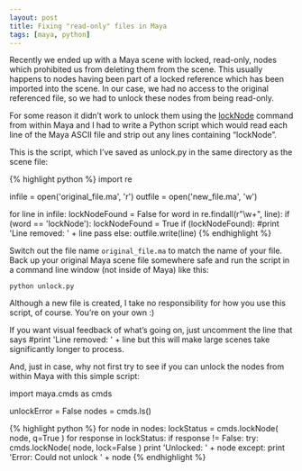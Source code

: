 ```yaml
---
layout: post
title: Fixing "read-only" files in Maya
tags: [maya, python]
---
```


Recently we ended up with a Maya scene with locked, read-only, nodes which prohibited us from deleting them from the scene. This usually happens to nodes having been part of a locked reference which has been imported into the scene. In our case, we had no access to the original referenced file, so we had to unlock these nodes from being read-only.

<!--more-->

For some reason it didn’t work to unlock them using the [lockNode](http://download.autodesk.com/global/docs/maya2012/en_us/CommandsPython/lockNode.html) command from within Maya and I had to write a Python script which would read each line of the Maya ASCII file and strip out any lines containing “lockNode”.

This is the script, which I’ve saved as unlock.py in the same directory as the scene file:

{% highlight python %}
import re

infile = open('original_file.ma', 'r')
outfile = open('new_file.ma', 'w')

for line in infile:
	lockNodeFound = False
	for word in re.findall(r"\w+", line):
		if (word == 'lockNode'):
			lockNodeFound = True
	if (lockNodeFound):
		#print 'Line removed: ' + line
		pass
	else:
		outfile.write(line)
{% endhighlight %}


Switch out the file name `original_file.ma` to match the name of your file. Back up your original Maya scene file somewhere safe and run the script in a command line window (not inside of Maya) like this:

    python unlock.py

Although a new file is created, I take no responsibility for how you use this script, of course. You’re on your own :)

If you want visual feedback of what’s going on, just uncomment the line that says #print 'Line removed: ' + line but this will make large scenes take significantly longer to process.

And, just in case, why not first try to see if you can unlock the nodes from within Maya with this simple script:


import maya.cmds as cmds

unlockError = False
nodes = cmds.ls()

{% highlight python %}
for node in nodes:
	lockStatus = cmds.lockNode( node, q=True )
	for response in lockStatus:
		if response != False:
			try:
				cmds.lockNode( node, lock=False )
				print 'Unlocked: ' + node
			except:
				print 'Error: Could not unlock ' + node
{% endhighlight %}
